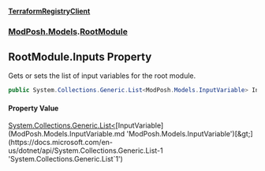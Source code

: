 #### [TerraformRegistryClient](index.md 'index')
### [ModPosh.Models](ModPosh.Models.md 'ModPosh.Models').[RootModule](ModPosh.Models.RootModule.md 'ModPosh.Models.RootModule')

## RootModule.Inputs Property

Gets or sets the list of input variables for the root module.

```csharp
public System.Collections.Generic.List<ModPosh.Models.InputVariable> Inputs { get; set; }
```

#### Property Value
[System.Collections.Generic.List&lt;](https://docs.microsoft.com/en-us/dotnet/api/System.Collections.Generic.List-1 'System.Collections.Generic.List`1')[InputVariable](ModPosh.Models.InputVariable.md 'ModPosh.Models.InputVariable')[&gt;](https://docs.microsoft.com/en-us/dotnet/api/System.Collections.Generic.List-1 'System.Collections.Generic.List`1')